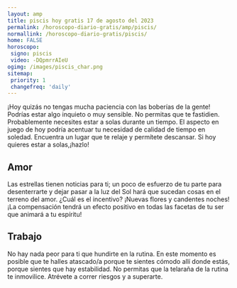 ```yaml
---
layout: amp
title: piscis hoy gratis 17 de agosto del 2023 
permalink: /horoscopo-diario-gratis/amp/piscis/
normallink: /horoscopo-diario-gratis/piscis/
home: FALSE
horoscopo:
 signo: piscis
 video: -DQpmrrAIeU
ogimg: /images/piscis_char.png
sitemap:
 priority: 1
 changefreq: 'daily'
---
```



¡Hoy quizás no tengas mucha paciencia con las boberías de la gente! Podrías estar algo inquieto o muy sensible. No permitas que te fastidien. Probablemente necesites estar a solas durante un tiempo. El aspecto en juego de hoy podría acentuar tu necesidad de calidad de tiempo en soledad. Encuentra un lugar que te relaje y permítete descansar. Si hoy quieres estar a solas,¡hazlo!

## Amor

Las estrellas tienen noticias para ti; un poco de esfuerzo de tu parte para desenterrarte y dejar pasar a la luz del Sol hará que sucedan cosas en el terreno del amor. ¿Cuál es el incentivo? ¡Nuevas flores y candentes noches! ¡La compensación tendrá un efecto positivo en todas las facetas de tu ser que animará a tu espíritu!

## Trabajo

No hay nada peor para ti que hundirte en la rutina. En este momento es posible que te halles atascado/a porque te sientes cómodo allí donde estás, porque sientes que hay estabilidad. No permitas que la telaraña de la rutina te inmovilice. Atrévete a correr riesgos y a superarte.
